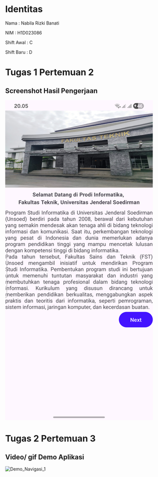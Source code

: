 # Identitas

Nama        : Nabila Rizki Banati

NIM         : H1D023086

Shift Awal  : C

Shift Baru  : D

# Tugas 1 Pertemuan 2

## Screenshot Hasil Pengerjaan

![Screenshot Tugas 1](docs/hasil.png)

# Tugas 2 Pertemuan 3

## Video/ gif Demo Aplikasi

![Demo_Navigasi_1](docs/demo_nav.gif)